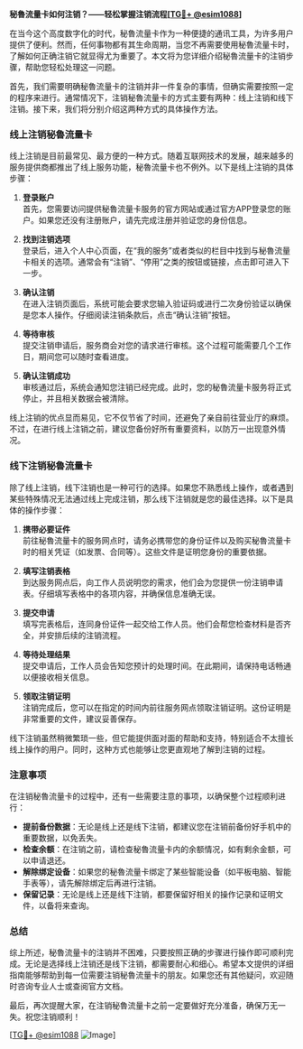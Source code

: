 **秘魯流量卡如何注销？——轻松掌握注销流程[[TG💪+ @esim1088](https://t.me/s/esim1088)]**

在当今这个高度数字化的时代，秘魯流量卡作为一种便捷的通讯工具，为许多用户提供了便利。然而，任何事物都有其生命周期，当您不再需要使用秘魯流量卡时，了解如何正确注销它就显得尤为重要了。本文将为您详细介绍秘魯流量卡的注销步骤，帮助您轻松处理这一问题。

首先，我们需要明确秘魯流量卡的注销并非一件复杂的事情，但确实需要按照一定的程序来进行。通常情况下，注销秘魯流量卡的方式主要有两种：线上注销和线下注销。接下来，我们将分别介绍这两种方式的具体操作方法。

### 线上注销秘魯流量卡

线上注销是目前最常见、最方便的一种方式。随着互联网技术的发展，越来越多的服务提供商都推出了线上服务功能，秘魯流量卡也不例外。以下是线上注销的具体步骤：

1. **登录账户**  
   首先，您需要访问提供秘魯流量卡服务的官方网站或通过官方APP登录您的账户。如果您还没有注册账户，请先完成注册并验证您的身份信息。

2. **找到注销选项**  
   登录后，进入个人中心页面，在“我的服务”或者类似的栏目中找到与秘魯流量卡相关的选项。通常会有“注销”、“停用”之类的按钮或链接，点击即可进入下一步。

3. **确认注销**  
   在进入注销页面后，系统可能会要求您输入验证码或进行二次身份验证以确保是您本人操作。仔细阅读注销条款后，点击“确认注销”按钮。

4. **等待审核**  
   提交注销申请后，服务商会对您的请求进行审核。这个过程可能需要几个工作日，期间您可以随时查看进度。

5. **确认注销成功**  
   审核通过后，系统会通知您注销已经完成。此时，您的秘魯流量卡服务将正式停止，并且相关数据会被清除。

线上注销的优点显而易见，它不仅节省了时间，还避免了亲自前往营业厅的麻烦。不过，在进行线上注销之前，建议您备份好所有重要资料，以防万一出现意外情况。

### 线下注销秘魯流量卡

除了线上注销，线下注销也是一种可行的选择。如果您不熟悉线上操作，或者遇到某些特殊情况无法通过线上完成注销，那么线下注销就是您的最佳选择。以下是具体的操作步骤：

1. **携带必要证件**  
   前往秘魯流量卡的服务网点时，请务必携带您的身份证件以及购买秘魯流量卡时的相关凭证（如发票、合同等）。这些文件是证明您身份的重要依据。

2. **填写注销表格**  
   到达服务网点后，向工作人员说明您的需求，他们会为您提供一份注销申请表。仔细填写表格中的各项内容，并确保信息准确无误。

3. **提交申请**  
   填写完表格后，连同身份证件一起交给工作人员。他们会帮您检查材料是否齐全，并安排后续的注销流程。

4. **等待处理结果**  
   提交申请后，工作人员会告知您预计的处理时间。在此期间，请保持电话畅通以便接收相关信息。

5. **领取注销证明**  
   注销完成后，您可以在指定的时间内前往服务网点领取注销证明。这份证明是非常重要的文件，建议妥善保存。

线下注销虽然稍微繁琐一些，但它能提供面对面的帮助和支持，特别适合不太擅长线上操作的用户。同时，这种方式也能够让您更直观地了解到注销的过程。

### 注意事项

在注销秘魯流量卡的过程中，还有一些需要注意的事项，以确保整个过程顺利进行：

- **提前备份数据**：无论是线上还是线下注销，都建议您在注销前备份好手机中的重要数据，以免丢失。
- **检查余额**：在注销之前，请检查秘魯流量卡内的余额情况，如有剩余金额，可以申请退还。
- **解除绑定设备**：如果您的秘魯流量卡绑定了某些智能设备（如平板电脑、智能手表等），请先解除绑定后再进行注销。
- **保留记录**：无论是线上还是线下注销，都要保留好相关的操作记录和证明文件，以备将来查询。

### 总结

综上所述，秘魯流量卡的注销并不困难，只要按照正确的步骤进行操作即可顺利完成。无论是选择线上注销还是线下注销，都需要耐心和细心。希望本文提供的详细指南能够帮助到每一位需要注销秘魯流量卡的朋友。如果您还有其他疑问，欢迎随时咨询专业人士或查阅官方文档。

最后，再次提醒大家，在注销秘魯流量卡之前一定要做好充分准备，确保万无一失。祝您注销顺利！

[[TG💪+ @esim1088](https://t.me/s/esim1088) ![Image](https://i.postimg.cc/4NQfJmqS/Snipaste-2025-05-13-00-14-12.png)]